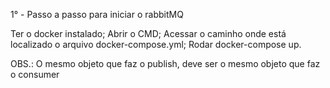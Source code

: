 1° - Passo a passo para iniciar o rabbitMQ

Ter o docker instalado;
Abrir o CMD;
Acessar o caminho onde está localizado o arquivo docker-compose.yml;
Rodar docker-compose up.

OBS.: O mesmo objeto que faz o publish, deve ser o mesmo objeto que faz o consumer
